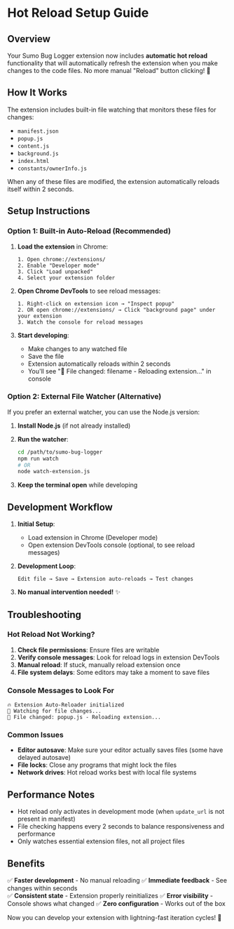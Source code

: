 # Hot Reload Setup Guide

## Overview

Your Sumo Bug Logger extension now includes **automatic hot reload** functionality that will automatically refresh the extension when you make changes to the code files. No more manual "Reload" button clicking! 🎉

## How It Works

The extension includes built-in file watching that monitors these files for changes:

- `manifest.json`
- `popup.js`
- `content.js`
- `background.js`
- `index.html`
- `constants/ownerInfo.js`

When any of these files are modified, the extension automatically reloads itself within 2 seconds.

## Setup Instructions

### Option 1: Built-in Auto-Reload (Recommended)

1. **Load the extension** in Chrome:

   ```
   1. Open chrome://extensions/
   2. Enable "Developer mode"
   3. Click "Load unpacked"
   4. Select your extension folder
   ```

2. **Open Chrome DevTools** to see reload messages:

   ```
   1. Right-click on extension icon → "Inspect popup"
   2. OR open chrome://extensions/ → Click "background page" under your extension
   3. Watch the console for reload messages
   ```

3. **Start developing**:
   - Make changes to any watched file
   - Save the file
   - Extension automatically reloads within 2 seconds
   - You'll see "🔄 File changed: filename - Reloading extension..." in console

### Option 2: External File Watcher (Alternative)

If you prefer an external watcher, you can use the Node.js version:

1. **Install Node.js** (if not already installed)

2. **Run the watcher**:

   ```bash
   cd /path/to/sumo-bug-logger
   npm run watch
   # OR
   node watch-extension.js
   ```

3. **Keep the terminal open** while developing

## Development Workflow

1. **Initial Setup**:

   - Load extension in Chrome (Developer mode)
   - Open extension DevTools console (optional, to see reload messages)

2. **Development Loop**:

   ```
   Edit file → Save → Extension auto-reloads → Test changes
   ```

3. **No manual intervention needed!** ✨

## Troubleshooting

### Hot Reload Not Working?

1. **Check file permissions**: Ensure files are writable
2. **Verify console messages**: Look for reload logs in extension DevTools
3. **Manual reload**: If stuck, manually reload extension once
4. **File system delays**: Some editors may take a moment to save files

### Console Messages to Look For

```
🔥 Extension Auto-Reloader initialized
👀 Watching for file changes...
🔄 File changed: popup.js - Reloading extension...
```

### Common Issues

- **Editor autosave**: Make sure your editor actually saves files (some have delayed autosave)
- **File locks**: Close any programs that might lock the files
- **Network drives**: Hot reload works best with local file systems

## Performance Notes

- Hot reload only activates in development mode (when `update_url` is not present in manifest)
- File checking happens every 2 seconds to balance responsiveness and performance
- Only watches essential extension files, not all project files

## Benefits

✅ **Faster development** - No manual reloading
✅ **Immediate feedback** - See changes within seconds  
✅ **Consistent state** - Extension properly reinitializes
✅ **Error visibility** - Console shows what changed
✅ **Zero configuration** - Works out of the box

Now you can develop your extension with lightning-fast iteration cycles! 🚀
